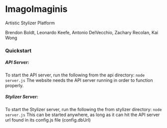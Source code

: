 # ImagoImaginis
Artistic Stylizer Platform

Brendon Boldt, Leonardo Keefe, Antonio DelVecchio, Zachary Recolan, Kai Wong

### Quickstart

##### API Server:
To start the API server, run the following from the api directory: `node server.js` 
The website needs the API server running in order to function properly.

##### Stylizer Server:
To start the Stylizer server, run the following the from stylizer directory: `node server.js`
This can be started anywhere, as long as it can hit the API server url found in its config.js file (config.dbUrl)
